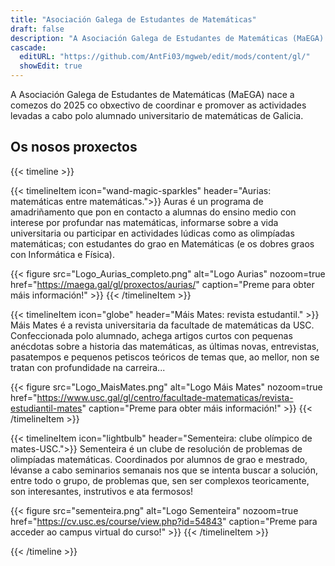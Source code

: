 ```yaml
---
title: "Asociación Galega de Estudantes de Matemáticas"
draft: false
description: "A Asociación Galega de Estudantes de Matemáticas (MaEGA) nace a comezos do 2025 co obxectivo de coordinar e promover as actividades levadas a cabo polo alumnado universitario de matemáticas de Galicia."
cascade:
  editURL: "https://github.com/AntFi03/mgweb/edit/mods/content/gl/"
  showEdit: true
---
```

A Asociación Galega de Estudantes de Matemáticas (MaEGA) nace a comezos do 2025 co obxectivo de coordinar e promover as actividades levadas a cabo polo alumnado universitario de matemáticas de Galicia.

## Os nosos proxectos
{{< timeline >}}

{{< timelineItem icon="wand-magic-sparkles" header="Aurias: matemáticas entre matemáticas.">}}
Auras é un programa de amadriñamento que pon en contacto a alumnas do ensino medio con interese por profundar nas matemáticas, informarse sobre a vida universitaria ou participar en actividades lúdicas como as olimpíadas matemáticas; con estudantes do grao en Matemáticas (e os dobres graos con Informática e Física).

{{< figure
    src="Logo_Aurias_completo.png"
    alt="Logo Aurias"
    nozoom=true
    href="https://maega.gal/gl/proxectos/aurias/"
    caption="Preme para obter máis información!"
    >}}
{{< /timelineItem >}}


{{< timelineItem icon="globe" header="Máis Mates: revista estudantil." >}}
Máis Mates é a revista universitaria da facultade de matemáticas da USC. Confeccionada polo alumnado, achega artigos curtos con pequenas anécdotas sobre a historia das matemáticas, as últimas novas, entrevistas, pasatempos e pequenos petiscos teóricos de temas que, ao mellor, non se tratan con profundidade na carreira... 

{{< figure
    src="Logo_MaisMates.png"
    alt="Logo Máis Mates"
    nozoom=true
    href="https://www.usc.gal/gl/centro/facultade-matematicas/revista-estudiantil-mates"
    caption="Preme para obter máis información!"
    >}}
{{< /timelineItem >}}


{{< timelineItem icon="lightbulb" header="Sementeira: clube olímpico de mates-USC.">}}
Sementeira é un clube de resolución de problemas de olimpíadas matemáticas. Coordinados por alumnos de grao e mestrado, lévanse a cabo seminarios semanais nos que se intenta buscar a solución, entre todo o grupo, de problemas que, sen ser complexos teoricamente, son interesantes, instrutivos e ata fermosos!

{{< figure
    src="sementeira.png"
    alt="Logo Sementeira"
    nozoom=true
    href="https://cv.usc.es/course/view.php?id=54843"
    caption="Preme para acceder ao campus virtual do curso!"
    >}}
{{< /timelineItem >}}

{{< /timeline >}}
